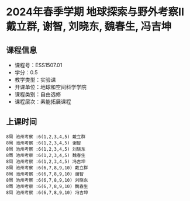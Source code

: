# 2024年春季学期 地球探索与野外考察II 戴立群, 谢智, 刘晓东, 魏春生, 冯吉坤






## 课程信息

- 课程号：ESS1507.01
- 学分：0.5
- 教学类型：实验课
- 开课单位：地球和空间科学学院
- 课程类别：自由选修
- 课程层次：素能拓展课程

## 上课时间

```
8周 池州考察 :6(1,2,3,4,5) 戴立群
8周 池州考察 :6(1,2,3,4,5) 谢智
8周 池州考察 :6(1,2,3,4,5) 刘晓东
8周 池州考察 :6(1,2,3,4,5) 魏春生
8周 池州考察 :6(1,2,3,4,5) 冯吉坤
8周 池州考察 :6(6,7,8,9,10) 戴立群
8周 池州考察 :6(6,7,8,9,10) 谢智
8周 池州考察 :6(6,7,8,9,10) 刘晓东
8周 池州考察 :6(6,7,8,9,10) 魏春生
8周 池州考察 :6(6,7,8,9,10) 冯吉坤
```

